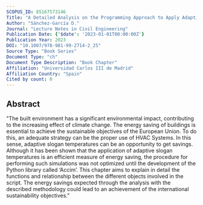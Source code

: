 ```yaml
---
SCOPUS_ID: 85167573146
Title: "A Detailed Analysis on the Programming Approach to Apply Adaptive Setpoint Temperatures"
Author: "Sánchez-García D."
Journal: "Lecture Notes in Civil Engineering"
Publication Date: {'$date': '2023-01-01T00:00:00Z'}
Publication Year: 2023
DOI: "10.1007/978-981-99-2714-2_25"
Source Type: "Book Series"
Document Type: "ch"
Document Type Description: "Book Chapter"
Affiliation: "Universidad Carlos III de Madrid"
Affiliation Country: "Spain"
Cited by count: 0
---
```


## Abstract
"The built environment has a significant environmental impact, contributing to the increasing effect of climate change. The energy saving of buildings is essential to achieve the sustainable objectives of the European Union. To do this, an adequate strategy can be the proper use of HVAC Systems. In this sense, adaptive slogan temperatures can be an opportunity to get savings. Although it has been shown that the application of adaptive slogan temperatures is an efficient measure of energy saving, the procedure for performing such simulations was not optimized until the development of the Python library called ‘Accim’. This chapter aims to explain in detail the functions and relationship between the different objects involved in the script. The energy savings expected through the analysis with the described methodology could lead to an achievement of the international sustainability objectives."
